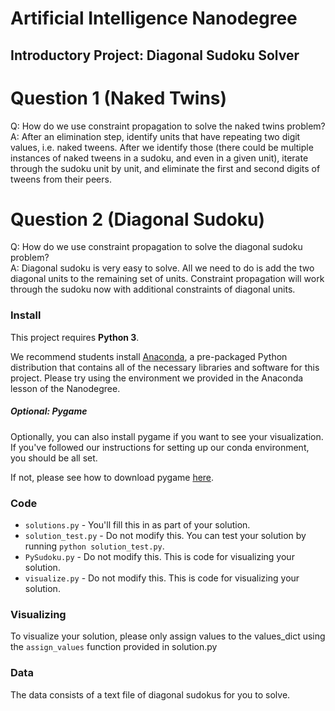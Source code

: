 # Artificial Intelligence Nanodegree
## Introductory Project: Diagonal Sudoku Solver

# Question 1 (Naked Twins)
Q: How do we use constraint propagation to solve the naked twins problem?  
A: After an elimination step, identify units that have repeating two digit values, i.e. naked tweens.
After we identify those (there could be multiple instances of naked tweens in a sudoku, and even in a given unit),
iterate through the sudoku unit by unit, and eliminate the first and second digits of tweens from their peers.

# Question 2 (Diagonal Sudoku)
Q: How do we use constraint propagation to solve the diagonal sudoku problem?  
A: Diagonal sudoku is very easy to solve. All we need to do is add the two diagonal units to the remaining set of units. 
Constraint propagation will work through the sudoku now with additional constraints of diagonal units.

### Install

This project requires **Python 3**.

We recommend students install [Anaconda](https://www.continuum.io/downloads), a pre-packaged Python distribution that contains all of the necessary libraries and software for this project. 
Please try using the environment we provided in the Anaconda lesson of the Nanodegree.

##### Optional: Pygame

Optionally, you can also install pygame if you want to see your visualization. If you've followed our instructions for setting up our conda environment, you should be all set.

If not, please see how to download pygame [here](http://www.pygame.org/download.shtml).

### Code

* `solutions.py` - You'll fill this in as part of your solution.
* `solution_test.py` - Do not modify this. You can test your solution by running `python solution_test.py`.
* `PySudoku.py` - Do not modify this. This is code for visualizing your solution.
* `visualize.py` - Do not modify this. This is code for visualizing your solution.

### Visualizing

To visualize your solution, please only assign values to the values_dict using the ```assign_values``` function provided in solution.py

### Data

The data consists of a text file of diagonal sudokus for you to solve.